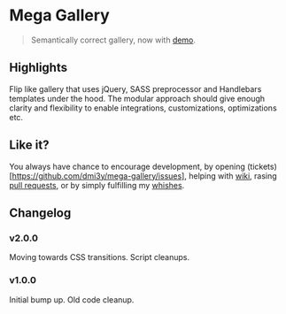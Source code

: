 # Mega Gallery

> Semantically correct gallery, now with [demo](http://dmi3y.github.io/mega-gallery/).

## Highlights

Flip like gallery that uses jQuery, SASS preprocessor and Handlebars templates under the hood. The modular approach should give enough clarity and flexibility to enable integrations, customizations, optimizations etc.

## Like it?

You always have chance to encourage development, by opening (tickets)[https://github.com/dmi3y/mega-gallery/issues], helping with [wiki](https://github.com/dmi3y/mega-gallery/wiki), rasing [pull requests](https://github.com/dmi3y/mega-gallery/pulls), or by simply fulfilling my [whishes](http://www.amazon.com/gp/registry/wishlist/21E66K8CCFMBD/ref=cm_wl_huc_view).

## Changelog

### v2.0.0
Moving towards CSS transitions. Script cleanups.

### v1.0.0
Initial bump up. Old code cleanup.
